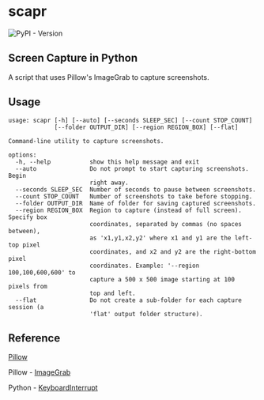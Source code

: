 # scapr

![PyPI - Version](https://img.shields.io/pypi/v/scapr)

## Screen Capture in Python

A script that uses Pillow's ImageGrab to capture screenshots.

## Usage

```shell
usage: scapr [-h] [--auto] [--seconds SLEEP_SEC] [--count STOP_COUNT]
             [--folder OUTPUT_DIR] [--region REGION_BOX] [--flat]

Command-line utility to capture screenshots.

options:
  -h, --help           show this help message and exit
  --auto               Do not prompt to start capturing screenshots. Begin
                       right away.
  --seconds SLEEP_SEC  Number of seconds to pause between screenshots.
  --count STOP_COUNT   Number of screenshots to take before stopping.
  --folder OUTPUT_DIR  Name of folder for saving captured screenshots.
  --region REGION_BOX  Region to capture (instead of full screen). Specify box
                       coordinates, separated by commas (no spaces between),
                       as 'x1,y1,x2,y2' where x1 and y1 are the left-top pixel
                       coordinates, and x2 and y2 are the right-bottom pixel
                       coordinates. Example: '--region 100,100,600,600' to
                       capture a 500 x 500 image starting at 100 pixels from
                       top and left.
  --flat               Do not create a sub-folder for each capture session (a
                       'flat' output folder structure).
```

## Reference

[Pillow](https://pypi.org/project/Pillow/)

Pillow - [ImageGrab](https://pillow.readthedocs.io/en/stable/reference/ImageGrab.html)

Python - [KeyboardInterrupt](https://docs.python.org/3/library/exceptions.html#KeyboardInterrupt)

